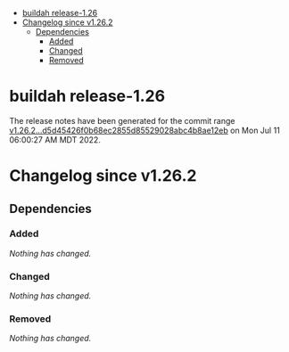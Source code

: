 - [buildah release-1.26](#buildah-release-126)
- [Changelog since v1.26.2](#changelog-since-v1262)
  - [Dependencies](#dependencies)
    - [Added](#added)
    - [Changed](#changed)
    - [Removed](#removed)

# buildah release-1.26

The release notes have been generated for the commit range
[v1.26.2...d5d45426f0b68ec2855d85529028abc4b8ae12eb](https://github.com/containers/buildah/compare/v1.26.2...d5d45426f0b68ec2855d85529028abc4b8ae12eb) on Mon Jul 11 06:00:27 AM MDT 2022.

# Changelog since v1.26.2

## Dependencies

### Added
_Nothing has changed._

### Changed
_Nothing has changed._

### Removed
_Nothing has changed._
